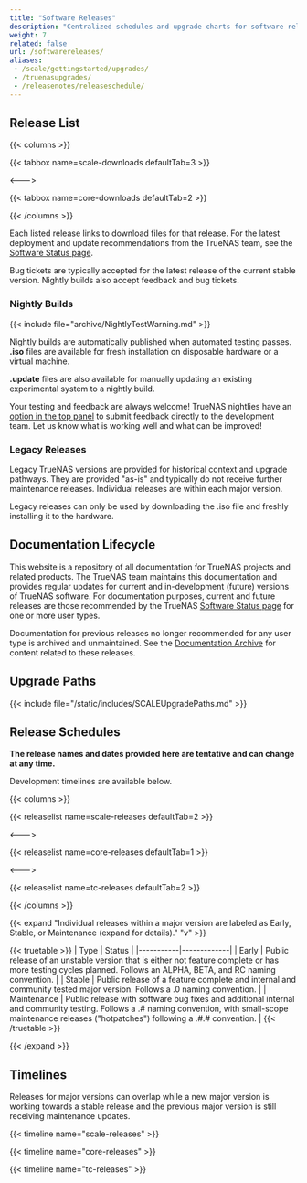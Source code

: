 ```yaml
---
title: "Software Releases"
description: "Centralized schedules and upgrade charts for software releases."
weight: 7
related: false
url: /softwarereleases/
aliases:
 - /scale/gettingstarted/upgrades/
 - /truenasupgrades/
 - /releasenotes/releaseschedule/
---
```


## Release List

{{< columns >}}

{{< tabbox name=scale-downloads defaultTab=3 >}}

<--->

{{< tabbox name=core-downloads defaultTab=2 >}}

{{< /columns >}}

Each listed release links to download files for that release.
For the latest deployment and update recommendations from the TrueNAS team, see the [Software Status page](https://www.truenas.com/software-status/).

Bug tickets are typically accepted for the latest release of the current stable version.
Nightly builds also accept feedback and bug tickets.

### Nightly Builds

{{< include file="archive/NightlyTestWarning.md" >}}

Nightly builds are automatically published when automated testing passes.
**.iso** files are available for fresh installation on disposable hardware or a virtual machine.

**.update** files are also available for manually updating an existing experimental system to a nightly build.

Your testing and feedback are always welcome!
TrueNAS nightlies have an [option in the top panel](https://www.truenas.com/docs/scale/scaleuireference/toptoolbar/#how-would-you-rate-this-page?) to submit feedback directly to the development team.
Let us know what is working well and what can be improved!

### Legacy Releases

Legacy TrueNAS versions are provided for historical context and upgrade pathways.
They are provided "as-is" and typically do not receive further maintenance releases.
Individual releases are within each major version.

Legacy releases can only be used by downloading the .iso file and freshly installing it to the hardware.

## Documentation Lifecycle

This website is a repository of all documentation for TrueNAS projects and related products.
The TrueNAS team maintains this documentation and provides regular updates for current and in-development (future) versions of TrueNAS software.
For documentation purposes, current and future releases are those recommended by the TrueNAS [Software Status page](https://www.truenas.com/software-status/) for one or more user types.

Documentation for previous releases no longer recommended for any user type is archived and unmaintained.
See the [Documentation Archive](https://www.truenas.com/docs/archive/) for content related to these releases.

## Upgrade Paths

{{< include file="/static/includes/SCALEUpgradePaths.md" >}}

## Release Schedules

**The release names and dates provided here are tentative and can change at any time.**

Development timelines are available below.

{{< columns >}}

{{< releaselist name=scale-releases defaultTab=2 >}}

<--->

{{< releaselist name=core-releases defaultTab=1 >}}

<--->

{{< releaselist name=tc-releases defaultTab=2 >}}

{{< /columns >}}

{{< expand "Individual releases within a major version are labeled as Early, Stable, or Maintenance (expand for details)." "v" >}}

{{< truetable >}}
| Type | Status |
|-----------|-------------|
| Early | Public release of an unstable version that is either not feature complete or has more testing cycles planned. Follows an ALPHA, BETA, and RC naming convention. |
| Stable | Public release of a feature complete and internal and community tested major version. Follows a .0 naming convention. |
| Maintenance | Public release with software bug fixes and additional internal and community testing. Follows a .# naming convention, with small-scope maintenance releases ("hotpatches") following a .#.# convention. |
{{< /truetable >}}

{{< /expand >}}

## Timelines

Releases for major versions can overlap while a new major version is working towards a stable release and the previous major version is still receiving maintenance updates.

{{< timeline name="scale-releases" >}}

{{< timeline name="core-releases" >}}

{{< timeline name="tc-releases" >}}

